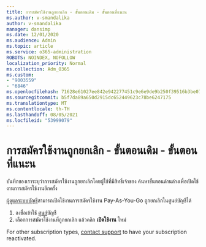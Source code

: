 ```yaml
---
title: การสมัครใช้งานถูกยกเลิก - ขั้นตอนเดิม - ขั้นตอนที่แนะน
ms.author: v-smandalika
author: v-smandalika
manager: dansimp
ms.date: 12/01/2020
ms.audience: Admin
ms.topic: article
ms.service: o365-administration
ROBOTS: NOINDEX, NOFOLLOW
localization_priority: Normal
ms.collection: Adm_O365
ms.custom:
- "9003559"
- "6846"
ms.openlocfilehash: 71628e61027ee842e942277451c9e6e9de9b250f39516b3be076a2ee61fb68c3
ms.sourcegitcommit: b5f7da89a650d2915dc652449623c78be6247175
ms.translationtype: MT
ms.contentlocale: th-TH
ms.lasthandoff: 08/05/2021
ms.locfileid: "53999079"
---
```

# <a name="subscription-cancelled---legacy---recommended-steps"></a>การสมัครใช้งานถูกยกเลิก - ขั้นตอนเดิม - ขั้นตอนที่แนะน

บันทึกของเราระบุว่าการสมัครใช้งานถูกยกเลิกโดยผู้ใช้ที่มีสิทธิ์เจ้าของ ค้นหาขั้นตอนด้านล่างเพื่อเปิดใช้งานการสมัครใช้งานอีกครั้ง

[ผู้ดูแลระบบบัญชี](https://docs.microsoft.com/azure/cost-management-billing/manage/billing-subscription-transfer?WT.mc_id=Portal-Microsoft_Azure_Support#whoisaa)สามารถเปิดใช้งานการสมัครใช้งาน Pay-As-You-Go ถูกยกเลิกในศูนย์บัญชีได้

1. ลงชื่อเข้าใช้ [ศูนย์](https://account.azure.com/Subscriptions)บัญชี
2. เลือกการสมัครใช้งานที่ถูกยกเลิก แล้วคลิก **เปิดใช้งาน** ใหม่

For other subscription types, [contact support](https://ms.portal.azure.com/#blade/Microsoft_Azure_Support/HelpAndSupportBlade/overview) to have your subscription reactivated.
